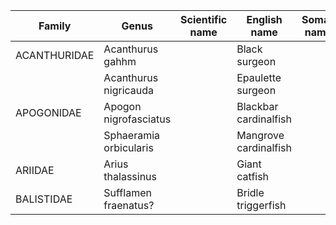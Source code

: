 
|**Family**   |        **Genus**       | **Scientific name** | **English name**     | **Somali name** |
| ---         | ---                    | ---                 | ---                  | ---             |
| ACANTHURIDAE| Acanthurus gahhm       |                     | Black surgeon        |                 | 
|             | Acanthurus nigricauda  |                     | Epaulette surgeon    |                 |
| APOGONIDAE  | Apogon nigrofasciatus  |                     | Blackbar cardinalfish|                 |
|             | Sphaeramia orbicularis |                     | Mangrove cardinalfish|                 |
| ARIIDAE     | Arius thalassinus      |                     | Giant catfish        |                 |   
| BALISTIDAE  | Sufflamen fraenatus?   |                     | Bridle triggerfish   |                 |   
 
 

